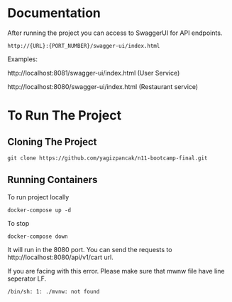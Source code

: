 # Documentation

After running the project you can access to SwaggerUI for API endpoints. 
    
    http://{URL}:{PORT_NUMBER}/swagger-ui/index.html
Examples:

http://localhost:8081/swagger-ui/index.html (User Service)

http://localhost:8080/swagger-ui/index.html (Restaurant service)

# To Run The Project

Cloning The Project
---------------------
    git clone https://github.com/yagizpancak/n11-bootcamp-final.git

Running Containers
---------------------
To run project locally

    docker-compose up -d

To stop

    docker-compose down

It will run in the 8080 port. You can send the requests to http://localhost:8080/api/v1/cart url.

If you are facing with this error. Please make sure that mwnw file have line seperator LF.

    /bin/sh: 1: ./mvnw: not found


